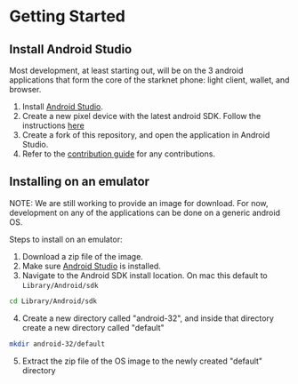 # Getting Started

## Install Android Studio

Most development, at least starting out, will be on the 3
android applications that form the core of the starknet
phone: light client, wallet, and browser.
1. Install [Android Studio](https://developer.android.com/studio/install).
2. Create a new pixel device with the latest android SDK. Follow the instructions
[here](https://developer.android.com/studio/run/managing-avds)
3. Create a fork of this repository, and open the application in Android Studio.
4. Refer to the [contribution guide]() for any contributions.

## Installing on an emulator

NOTE: We are still working to provide an image for download. For now,
development on any of the applications can be done on a generic android OS.

Steps to install on an emulator:
1. Download a zip file of the image.
2. Make sure [Android Studio](https://developer.android.com/studio/install) is installed.
3. Navigate to the Android SDK install location. On mac this default to ```Library/Android/sdk```
```bash
cd Library/Android/sdk
```
4. Create a new directory called "android-32", and inside that directory create
a new directory called "default"
```bash
mkdir android-32/default
```
5. Extract the zip file of the OS image to the newly created "default" directory

